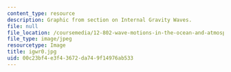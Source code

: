 ```yaml
---
content_type: resource
description: Graphic from section on Internal Gravity Waves.
file: null
file_location: /coursemedia/12-802-wave-motions-in-the-ocean-and-atmosphere-spring-2004/00c23bf4e3f43672da749f14976ab533_igwr0.jpg
file_type: image/jpeg
resourcetype: Image
title: igwr0.jpg
uid: 00c23bf4-e3f4-3672-da74-9f14976ab533
---
```

